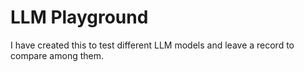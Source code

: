# LLM Playground

I have created this to test different LLM models and leave a record to compare among them.